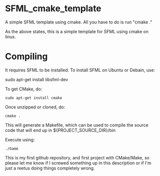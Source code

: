 # SFML_cmake_template
A simple SFML template using cmake. All you have to do is run "cmake ."

As the above states, this is a simple template for SFML using cmake on linux. 

<h1> Compiling </h1>

It requires SFML to be installed. To install SFML on Ubuntu or Debain, use:

sudo apt-get install libsfml-dev

To get CMake, do:

```sudo apt-get install cmake```

Once unzipped or cloned, do:

```cmake .```

This will generate a Makefile, which can be used to compile the source code that will end up in ${PROJECT_SOURCE_DIR}/bin

Execute using:

```./Game```

This is my first github repository, and first project with CMake/Make, so please let me know if I screwed something up in this description or if I'm just a reetus doing things completely wrong.

